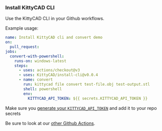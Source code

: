 ### Install KittyCAD CLI

Use the KittyCAD CLI in your Github workflows.

Example usage:
```yml
name: Install KittyCAD cli and convert demo
on:
  pull_request:
jobs:
  convert-with-powershell:
    runs-on: windows-latest
    steps:
      - uses: actions/checkout@v3
      - uses: KittyCAD/install-cli@v0.0.4
      - name: convert
        run: kittycad file convert test-file.obj test-output.stl
        shell: powershell
        env: 
          KITTYCAD_API_TOKEN: ${{ secrets.KITTYCAD_API_TOKEN }}
```

Make sure you [generate your `KITTYCAD_API_TOKEN`](https://kittycad.io/account) and add it to your repo secrets

Be sure to look at our [other Github Actions](https://github.com/marketplace?type=actions&query=kittycad+).
